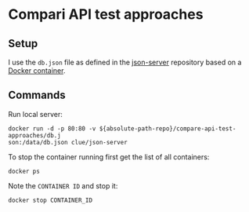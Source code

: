 # Compari API test approaches

## Setup

I use the `db.json` file as defined in the [json-server](https://github.com/typicode/json-server#getting-started) repository based on a [Docker container](https://github.com/clue/docker-json-server).

## Commands

Run local server:

```
docker run -d -p 80:80 -v ${absolute-path-repo}/compare-api-test-approaches/db.j
son:/data/db.json clue/json-server
```

To stop the container running first get the list of all containers:

```
docker ps
```

Note the `CONTAINER ID` and stop it:

```
docker stop CONTAINER_ID
```